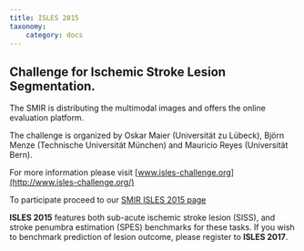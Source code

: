 ```yaml
---
title: ISLES 2015
taxonomy:
    category: docs
---
```




## Challenge for Ischemic Stroke Lesion Segmentation.

The SMIR is distributing the multimodal images and offers the online evaluation platform.

The challenge is organized by Oskar Maier (Universität zu Lübeck), Björn Menze (Technische Universität München) and Mauricio Reyes (Universität Bern).

For more information please visit [www.isles-challenge.org](http://www.isles-challenge.org/)

To participate proceed to our [SMIR ISLES 2015 page](https://www.virtualskeleton.ch/ISLES/Start2015)

**ISLES 2015** features both sub-acute ischemic stroke lesion (SISS), and stroke penumbra estimation (SPES) benchmarks for these tasks. If you wish to benchmark prediction of lesion outcome, please register to **ISLES 2017**.